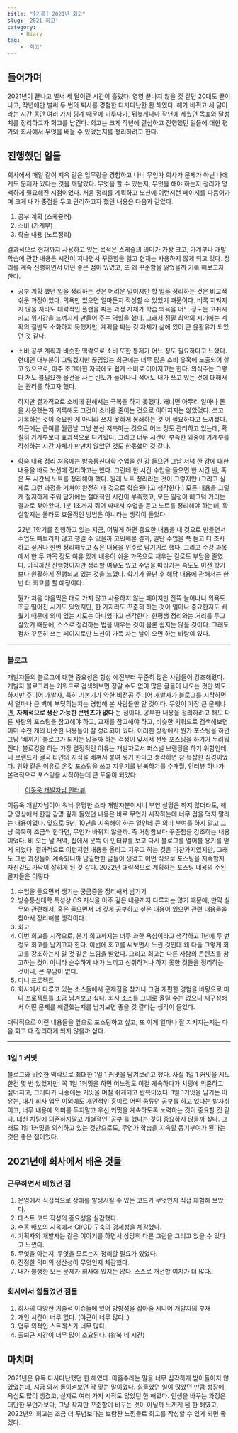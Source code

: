 ```yaml
---
title: "[기록] 2021년 회고"
slug: '2021-회고'
category: 
    - Diary
tag: 
    - '회고'
---
```


## 들어가며
2021년이 끝나고 벌써 세 달이란 시간이 흘렀다. 영영 끝나지 않을 것 같던 20대도 끝이 나고, 작년에만 벌써 두 번의 퇴사를 경험한 다사다난한 한 해였다. 해가 바뀌고 세 달이라는 시간 동안 여러 가지 핑계 때문에 미루다가, 뒤늦게나마 작년에 세웠던 목표와 달성 치를 정리하고자 회고를 남긴다. 회고는 크게 작년에 결심하고 진행했던 일들에 대한 평가와 회사에서 무엇을 배울 수 있었는지를 정리하려고 한다.

## 진행했던 일들
회사에서 매일 같이 지옥 같은 업무량을 경험하고 나니 무언가 회사가 문제가 아닌 나에게도 문제가 있다는 것을 깨달았다. 무엇을 할 수 있는지, 무엇을 해야 하는지 정리가 명백하게 필요해진 시점이었다. 처음 정리를 계획하고 노션에 이런저런 페이지를 다듬어가며 크게 내가 중점을 두고 관리하고자 했던 내용은 다음과 같았다.

1. 공부 계획 (스케쥴러)
2. 소비 (가계부)
3. 학습 내용 (노트정리)

결과적으로 현재까지 사용하고 있는 목적은 스케줄의 의미가 가장 크고, 가계부나 개발 학습에 관한 내용은 시간이 지나면서 꾸준함을 잃고 현재는 사용하지 않게 되고 있다. 정리를 계속 진행하면서 어떤 좋은 점이 있었고, 또 왜 꾸준함을 잃었을까 기록 해보고자 한다.

- 공부 계획
    했던 일을 정리하는 것은 어려운 일이지만 할 일을 정리하는 것은 비교적 쉬운 과정이었다. 의욕만 있으면 얼마든지 작성할 수 있었기 때문이다. 비록 지켜지지 않을 지라도 대략적인 플랜을 짜는 과정 자체가 학습 의욕을 어느 정도는 고취시키고 위기감을 느껴지게 만들어 주는 역할을 했다. 그래서 정말 최악의 시기에는 계획의 절반도 소화하지 못했지만, 계획을 짜는 것 자체가 삶에 있어 큰 윤활유가 되었던 것 같다.

- 소비
    공부 계획과 비슷한 맥락으로 소비 또한 통제가 어느 정도 필요하다고 느꼈다. 현대인 대부분이 그렇겠지만 끊임없는 최근에는 너무 많은 소비 유혹에 노출되어 살고 있으므로, 아주 조그마한 자극에도 쉽게 소비로 이어지고는 한다. 의식주는 그렇다 쳐도 불필요한 물건을 사는 빈도가 늘어나니 적어도 내가 쓰고 있는 것에 대해서는 관리를 하고자 했다.

    하지만 결과적으로 소비에 관해서는 극복을 하지 못했다. 왜냐면 아무리 얼마나 돈을 사용했는지 기록해도 그것이 소비를 줄이는 것으로 이어지지는 않았었다. 쓰고 기록하는 것이 중요한 게 아니라 쓰지 못하게 봉쇄하는 것 이 필요하다고 느껴졌다. 최근에는 급여를 월급날 그냥 분산 저축하는 것으로 어느 정도 관리하고 있는데, 확실히 가계부보다 효과적으로 다가왔다. 그리고 너무 시간이 부족한 와중에 가계부를 작성하는 시간 자체가 만만치 않았던 것도 한몫했던 것 같다.

- 학습 내용 정리
    처음에는 방송통신대학 수업을 한 강 들으면 그날 저녁 한 강에 대한 내용을 바로 노션에 정리하고는 했다. 그런데 한 시간 수업을 들으면 한 시간 반, 혹은 두 시간씩 노트를 정리해야 했다. 원래 노트 정리라는 것이 그렇지만 (그리고 실제로 그런 과정을 거쳐야 완전히 내 것으로 학습된다고 생각한다.) 모든 내용을 그렇게 철저하게 주워 담기에는 절대적인 시간이 부족했고, 모든 일정이 삐그덕 거리는 결과로 찾아왔다. 1분 1초까지 쥐어 짜내서 수업을 듣고 노트를 정리해야 하는데, 확실할지는 몰라도 효율적인 방법은 아니라는 생각이 들었다.

    22년 1학기를 진행하고 있는 지금, 어떻게 하면 중요한 내용을 내 것으로 만들면서 수업도 빠트리지 않고 챙길 수 있을까 고민해본 결과, 일단 수업을 쭉 듣고 더 조사하고 싶거나 한번 정리해두고 싶은 내용을 위주로 남기기로 했다. 그리고 수강 과목에서 한 두 과목 정도 여유 있게 내용이 쉬운 과목으로 채우는 걸로도 부담을 줄였다. 아직까진 진행형이지만 정리할 여유도 있고 수업을 따라가는 속도도 이전 학기보다 원활하게 진행되고 있는 것을 느꼈다. 학기가 끝난 후 해당 내용에 관해서는 한번 더 회고를 할 예정이다.

    뭔가 처음 마음먹은 대로 가지 않고 사용하지 않는 페이지만 잔뜩 늘어나니 의욕도 조금 떨어진 시기도 있었지만, 한 가지라도 꾸준히 하는 것이 얼마나 중요한지도 배웠기 때문에 의미 없는 시도는 아니었다고 생각한다. 한평생 정리와는 거리를 두고 살았기 때문에, 스스로 정리하는 법을 배우는 것이 물론 쉽지는 않을 것이다. 그래도 점차 꾸준히 쓰는 페이지로만 노션이 가득 차는 날이 오면 하는 바람이 있다.

---

### 블로그

개발자들의 블로그에 대한 중요성은 항상 예전부터 꾸준히 많은 사람들이 강조해왔다. 개발자 블로그라는 키워드로 검색해보면 정말 수도 없이 많은 글들이 나오는 것만 봐도.. 하지만 주니어 개발자, 특히 기본기가 약한 비전공 주니어 개발자가 블로그를 시작하면서 얼마나 큰 벽에 부딪히는지는 경험해 본 사람들만 알 것이다. 무엇이 가장 큰 문제냐면, **자체적으로 생산 가능한 콘텐츠가 없다** 는 점이다. 공부한 내용을 정리하려고 해도 다른 사람의 포스팅을 참고해야 하고, 교재를 참고해야 하고, 비슷한 키워드로 검색해보면 이미 수천 개의 비슷한 내용들이 잘 정리되어 있다. 이러한 상황에서 뭔가 포스팅을 하면 그냥 ‘베끼기’ 블로그가 되지는 않을까 하는 걱정이 앞서서 선뜻 포스팅을 하기가 두려워진다. 블로깅을 하는 가장 결정적인 이유는 개발자로서 퍼스널 브랜딩을 하기 위함인데, 내 브랜드가 결국 타인의 지식을 베껴서 붙여 넣기 한다고 생각하면 참 복잡한 심경이었다. 위와 같은 이유로 온갖 포스팅을 쓰고 지우기를 반복하기를 수개월, 인터뷰 하나가 본격적으로 포스팅을 시작하는데 큰 도움이 되었다.

> [이동욱 개발자님 인터뷰](https://www.youtube.com/watch?v=V9AGvwPmnZU&amp;ab_channel=eo)

이동욱 개발자님이야 워낙 유명한 스타 개발자분이시니 부연 설명은 하지 않더라도, 해당 영상에서 한참 감명 깊게 들었던 내용은 바로 무언가 시작하는데 너무 겁을 먹지 말라는 내용이었다. 앞으로 5년, 10년을 지속해야 하는 일인데 큰 의미 부여를 하지 말고 그냥 묵묵히 조금씩 한다면, 무언가 바뀌지 않을까. 즉 거창함보다 꾸준함을 강조하는 내용이었다. 비 오는 날 저녁, 집에서 문뜩 이 인터뷰를 보고 다시 블로그를 열어볼 용기를 얻게 되었다. 결과적으로 이런저런 내용을 올리고 지우고 하는 것은 마찬가지였지만, 그래도 그런 과정들이 계속되니까 남길만한 글들이 생겼고 어떤 식으로 포스팅을 지속할지 자신감도 가닥이 잡히게 된 것 같다. 2022년 대략적으로 계획하는 포스팅 내용의 주된 골자들은 이렇다.

1. 수업을 들으면서 생기는 궁금증을 정리해서 남기기
2. 방송통신대학 특성상 CS 지식을 아주 깊은 내용까지 다루지는 않기 때문에, 만약 실무와 관련해서, 혹은 들으면서 더 깊게 공부하고 싶은 내용이 있으면 관련 내용들을 찾아서 정리해볼 생각이다.
3. 회고
4. 이번 회고를 시작으로, 분기 회고까지는 너무 과한 욕심이라고 생각하고 1년에 두 번 정도 회고를 남기고자 한다. 이번에 회고를 써보면서 느낀 것인데 왜 다들 그렇게 회고를 강조하는지 알 것 같은 느낌을 받았다. 그리고 회고는 다른 사람의 콘텐츠를 참고하는 것이 아니라 순수하게 내가 느끼고 성취하거나 하지 못한 것들을 정리하는 것이니, 큰 부담이 없다.
5. 미니 프로젝트
6. 회사에서 다루고 있는 소스들에서 문제점을 찾거나 그걸 개편한 경험을 바탕으로 미니 프로젝트를 조금 남겨보고 싶다. 회사 소스를 그대로 올릴 수는 없으니 재구성해서 어떤 문제를 해결했는지를 남겨보면 좋을 것 같다는 생각이 들었다.

대략적으로 이런 내용들을 앞으로 포스팅하고 싶고, 또 이게 얼마나 잘 지켜지는지는 다음 회고 때 정리하게 되지 않을까 싶다.

---

### 1일 1 커밋
블로그와 비슷한 맥락으로 최대한 1일 1 커밋을 남겨보려고 했다. 사실 1일 1 커밋을 시도한건 몇 번 있었지만, 꼭 1일 1커밋을 하면 어느정도 이걸 계속하다가 치팅에 의존하고 싶어지고, 그러다가 나중에는 커밋을 며칠 쉬게되고 반복이었다. 1일 1커밋을 남기는 이유는, 내가 회사 업무 이외에도 개인적인 흥미로 어떤 종류던 공부를 하고 있다는 발자취이고, 너무 내용에 의미를 두지말고 우선 커밋을 계속하도록 노력하는 것이 중요할 것 같다. 대신 치팅에 의존하지말고 개별적인 ‘공부’를 했다는 것이 중요하지 않을까 싶다. 그래도 1일 1커밋을 의식하고 있는 것만으로도, 무언가 학습을 지속할 동기부여가 된다는 것은 좋은 점이었다.

## 2021년에 회사에서 배운 것들
### 근무하면서 배웠던 점

1. 운영에서 직접적으로 장애를 발생시킬 수 있는 코드가 무엇인지 직접 체험해 보았다.
2. 테스트 코드 작성의 중요성을 실감했다.
3. 수동 배포의 지옥에서 CI/CD 구축의 경제성을 체감했다.
4. 기획자와 개발자는 같은 이야기를 하면서 상당히 다른 그림을 그리고 있을 수 있다고 느꼈다.
5. 무엇을 아는지, 무엇을 모르는지 정리할 필요가 있었다.
6. 진정한 의미의 생산성이 무엇인지 체감했다.
7. 내가 불행한 모든 문제가 회사에 있지는 않다. 스스로 개선할 여지가 더 많다.

### 회사에서 힘들었던 점들

1. 회사의 다양한 기술적 이슈들에 있어 방향성을 잡아줄 시니어 개발자의 부재
2. 개인 시간이 너무 없다. (야근이 너무 많다..)
3. 업무 외적인 스트레스가 너무 많다.
4. 출퇴근 시간이 너무 많이 소요된다. (왕복 네 시간)

## 마치며
2021년은 유독 다사다난했던 한 해였다. 아홉수라는 말을 너무 심각하게 받아들이지 않았었는데, 지금 와서 돌이켜보면 딱 맞는 말이었다. 힘들었던 일이 많았던 만큼 성장에 욕심도 많이 생겼고, 실제로 여러 가지 시작도 많았던 한 해였다. 인생을 바꾸는 과정은 대단한 무언가보다, 그냥 작지만 꾸준함이 바꾸는 것이 아닐까 느끼게 된 한 해였고, 2022년의 회고는 조금 더 푸념보다는 보람찬 느낌들로 회고를 작성할 수 있게 되면 좋겠다.
